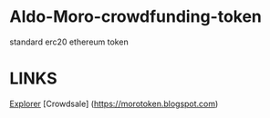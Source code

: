 # Aldo-Moro-crowdfunding-token
standard erc20 ethereum token
# LINKS
[Explorer](https://ethplorer.io/address/0xfe0bf738bbe15fef8b76b8c6e7f2b1d6c0d3a50c#pageSize=50)
[Crowdsale] (https://morotoken.blogspot.com) 
